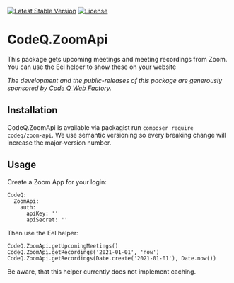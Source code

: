 [![Latest Stable Version](https://poser.pugx.org/code-q-web-factory/CodeQ.ZoomApiApi/v/stable)](https://packagist.org/packages/code-q-web-factory/CodeQ.ZoomApiApi)
[![License](https://poser.pugx.org/code-q-web-factory/CodeQ.ZoomApiApi/license)](LICENSE)

# CodeQ.ZoomApi

This package gets upcoming meetings and meeting recordings from Zoom. 
You can use the Eel helper to show these on your website

*The development and the public-releases of this package are generously sponsored by [Code Q Web Factory](http://codeq.at).*

## Installation

CodeQ.ZoomApi is available via packagist run `composer require codeq/zoom-api`.
We use semantic versioning so every breaking change will increase the major-version number.

## Usage

Create a Zoom App for your login:

```
CodeQ:
  ZoomApi:
    auth:
      apiKey: ''
      apiSecret: ''
```

Then use the Eel helper:

```
CodeQ.ZoomApi.getUpcomingMeetings()
CodeQ.ZoomApi.getRecordings('2021-01-01', 'now')
CodeQ.ZoomApi.getRecordings(Date.create('2021-01-01'), Date.now())
```

Be aware, that this helper currently does not implement caching.
